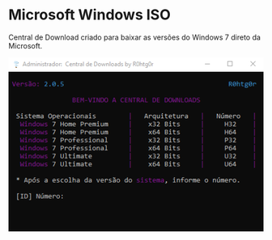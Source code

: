 # Microsoft Windows ISO
Central de Download criado para baixar as versões do Windows 7 direto da Microsoft.


<img src="images/delete.png" align="center"></img>
